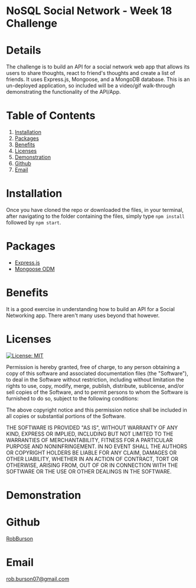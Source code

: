 # NoSQL Social Network - Week 18 Challenge
# Details
The challenge is to build an API for a social network web app that allows its users to share thoughts, react to friend's thoughts and create a list of friends. It uses Express.js, Mongoose, and a MongoDB database. This is an un-deployed application, so included will be a video/gif walk-through demonstrating the functionality of the API/App.
# Table of Contents
  1. [Installation](#Installation)
  2. [Packages](#Packages)
  3. [Benefits](#Benefits)
  4. [Licenses](#Licenses)
  5. [Demonstration](#Demonstration)
  6. [Github](#github)
  7. [Email](#email)  

# Installation
Once you have cloned the repo or downloaded the files, in your terminal, after navigating to the folder containing the files,  simply type `npm install` followed by `npm start`.

# Packages

* [Express.js](https://www.npmjs.com/package/express)
* [Mongoose ODM](https://www.npmjs.com/package/mongoose)
# Benefits
It is a good exercise in understanding how to build an API for a Social Networking app. There aren't many uses beyond that however.
# Licenses
[![License: MIT](https://img.shields.io/badge/License-MIT-yellow.svg)](https://opensource.org/licenses/MIT) 

Permission is hereby granted, free of charge, to any person obtaining a copy of this software and associated documentation files (the "Software"), to deal in the Software without restriction, including without limitation the rights to use, copy, modify, merge, publish, distribute, sublicense, and/or sell copies of the Software, and to permit persons to whom the Software is furnished to do so, subject to the following conditions:

The above copyright notice and this permission notice shall be included in all copies or substantial portions of the Software.

THE SOFTWARE IS PROVIDED "AS IS", WITHOUT WARRANTY OF ANY KIND, EXPRESS OR IMPLIED, INCLUDING BUT NOT LIMITED TO THE WARRANTIES OF MERCHANTABILITY, FITNESS FOR A PARTICULAR PURPOSE AND NONINFRINGEMENT. IN NO EVENT SHALL THE AUTHORS OR COPYRIGHT HOLDERS BE LIABLE FOR ANY CLAIM, DAMAGES OR OTHER LIABILITY, WHETHER IN AN ACTION OF CONTRACT, TORT OR OTHERWISE, ARISING FROM, OUT OF OR IN CONNECTION WITH THE SOFTWARE OR THE USE OR OTHER DEALINGS IN THE SOFTWARE.

# Demonstration
# Github
[RobBurson](https://github.com/RobBurson)
# Email
rob.burson07@gmail.com
  